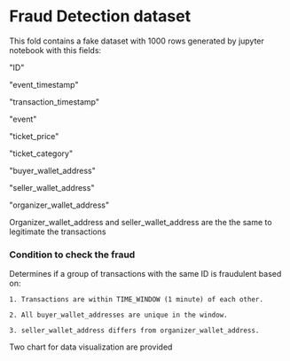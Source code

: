 # Fraud Detection dataset

This fold contains a fake dataset with 1000 rows generated by jupyter notebook with this fields:

"ID"

 "event_timestamp"

 "transaction_timestamp"
 
 "event"
 
 "ticket_price"
 
 "ticket_category"
 
  "buyer_wallet_address"
  
  "seller_wallet_address"
  
  "organizer_wallet_address"
  
Organizer_wallet_address and seller_wallet_address are the the same to legitimate the transactions

### Condition to check the fraud

Determines if a group of transactions with the same ID is fraudulent based on:
    
    1. Transactions are within TIME_WINDOW (1 minute) of each other.
    
    2. All buyer_wallet_addresses are unique in the window.
    
    3. seller_wallet_address differs from organizer_wallet_address.

Two chart for data visualization are provided

